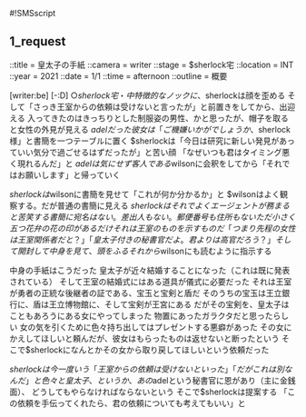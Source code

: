 #!SMSscript

## 1_request

::title = 皇太子の手紙
::camera = writer
::stage = $sherlock宅
::location = INT
::year = 2021
::date = 1/1
::time = afternoon
::outline = 概要

[writer:be]
[-:D]
○$sherlock宅・中
特徴的なノックに、$sherlockは顔を歪める
そして「さっき王室からの依頼は受けないと言ったが」と前置きをしてから、出迎える
入ってきたのはきっちりとした制服姿の男性、かと思ったが、帽子を取ると女性の外見が見える
$adelだった
彼女は「ご機嫌いかがでしょうか、$sherlock様」と書簡を一つテーブルに置く
$sherlockは「今日は研究に新しい発見があっていい気分で過ごせるはずだったが」と苦い顔
「なぜいつも君はタイミング悪く現れるんだ」と
$adelは気にせず客人である$wilsonに会釈をしてから「それではお願いします」と帰っていく

$sherlockは$wilsonに書簡を見せて「これが何か分かるか」と
$wilsonはよく観察する。だが普通の書簡に見える
$sherlockはそれでよくエージェントが務まると苦笑する
書簡に宛名はない。差出人もない。郵便番号も住所もない
ただ小さく五つ花弁の花の印があるだけ
それは王室のものを示すものだ
「つまり先程の女性は王室関係者だと？」
「皇太子付きの秘書官だよ。君よりは高官だろう？」
そして開封して中身を見て、頭をふる
それから$wilsonにも読むように指示する

中身の手紙はこうだった
皇太子が近々結婚することになった（これは既に発表されている）
そして王室の結婚式にはある道具が儀式に必要だった
それは王室が勇者の正統な後継者の証である、宝玉と宝剣と盾だ
そのうちの宝玉は王立銀行に、盾は王立博物館に、そして宝剣が王宮にある
だがその宝剣を、皇太子はこともあろうにある女にやってしまった
物置にあったガラクタだと思ったらしい
女の気を引くために色々持ち出してはプレゼントする悪癖があった
その女にかえしてほしいと頼んだが、彼女はもらったものは返せないと断ったという
そこで$sherlockになんとかその女から取り戻してほしいという依頼だった

$sherlockは今一度いう「王室からの依頼は受けないといった」
「だがこれは別なんだ」と
色々と皇太子、というか、あの$adelという秘書官に恩があり（主に金銭面）、
どうしてもやらなければならないという
そこで$sherlockは提案する
「この依頼を手伝ってくれたら、君の依頼についても考えてもいい」と

